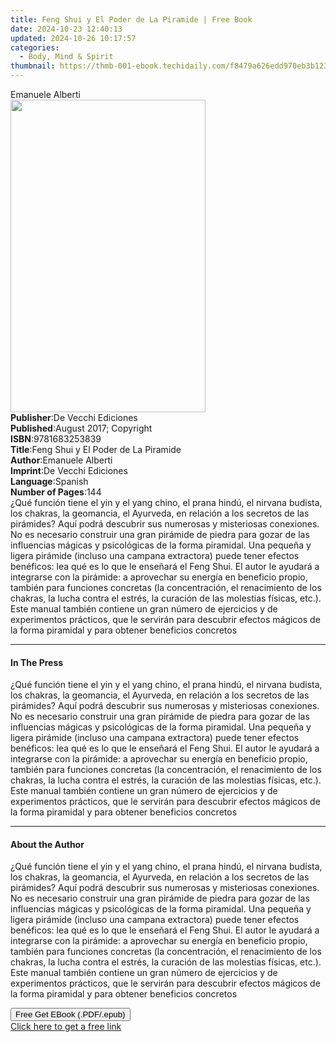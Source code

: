 ```yaml
---
title: Feng Shui y El Poder de La Piramide | Free Book
date: 2024-10-23 12:40:13
updated: 2024-10-26 10:17:57
categories:
  - Body, Mind & Spirit
thumbnail: https://thmb-001-ebook.techidaily.com/f8479a626edd970eb3b123581014b797afa558fe5926c28b302a8b40e8392d67.jpg
---
```

<main id="book-container">
  <div class="flex flex-col">
    <div class="book-brief flex-1 py-6 px-4 sm:p-6 md:py-10 md:px-8">
      <!-- brief-->
      <div class="book-brief-main">Emanuele Alberti</div>
    </div>
    <div
      class="book-meta-info flex-1 grid gap-4 col-start-1 col-end-3 row-start-1 sm:mb-6 sm:grid-cols-4 lg:gap-6 lg:col-start-2 lg:row-end-6 lg:row-span-6 lg:mb-0"
    >
      <div
        class="book-meta-info-left place-content-center mt-4 p-4 text-sm leading-6 col-start-2 col-span-2 dark:text-slate-400"
      >
        <img
          class="w-full h-500 object-cover rounded-lg sm:h-255 sm:col-span-2 lg:col-span-full"
          src="https://img-001-ebook.techidaily.com/8b6095e27129fbb0ccbcc7d62447e310f02058af2751faea181821c7df326a3a.jpg"
          alt=""
          width="312"
          height="500"
        />
      </div>
      <div
        class="book-meta-info-right mt-2 col-start-1 row-start-2 col-span-3 self-center"
      >
        <!-- meta data  -->
        <div class="flex flex-col px-4 md:px-8">
          <div class="flex-1">
            <strong>Publisher</strong>:<span class="px-2"
              >De Vecchi Ediciones</span
            >
          </div>
          <div class="flex-1">
            <strong>Published</strong>:<span class="px-2"
              >August 2017; Copyright</span
            >
          </div>
          <div class="flex-1">
            <strong>ISBN</strong>:<span class="px-2">9781683253839</span>
          </div>
          <div class="flex-1">
            <strong>Title</strong>:<span class="px-2"
              >Feng Shui y El Poder de La Piramide</span
            >
          </div>
          <div class="flex-1">
            <strong>Author</strong>:<span class="px-2">Emanuele Alberti</span>
          </div>
          <div class="flex-1">
            <strong>Imprint</strong>:<span class="px-2"
              >De Vecchi Ediciones</span
            >
          </div>
          <div class="flex-1">
            <strong>Language</strong>:<span class="px-2">Spanish</span>
          </div>
          <div class="flex-1">
            <strong>Number of Pages</strong>:<span class="px-2">144</span>
          </div>
        </div>
      </div>
    </div>
    <div class="book-description flex-1 py-6 px-4 sm:p-6 md:py-10 md:px-8">
      <div class="book-description-main">
        <div accordion-content="" id="description">
          ¿Qué función tiene el yin y el yang chino, el prana hindú, el nirvana
          budista, los chakras, la geomancia, el Ayurveda, en relación a los
          secretos de las pirámides? Aquí podrá descubrir sus numerosas y
          misteriosas conexiones. No es necesario construir una gran pirámide de
          piedra para gozar de las influencias mágicas y psicológicas de la
          forma piramidal. Una pequeña y ligera pirámide (incluso una campana
          extractora) puede tener efectos benéficos: lea qué es lo que le
          enseñará el Feng Shui. El autor le ayudará a integrarse con la
          pirámide: a aprovechar su energía en beneficio propio, también para
          funciones concretas (la concentración, el renacimiento de los chakras,
          la lucha contra el estrés, la curación de las molestias físicas,
          etc.). Este manual también contiene un gran número de ejercicios y de
          experimentos prácticos, que le servirán para descubrir efectos mágicos
          de la forma piramidal y para obtener beneficios concretos
        </div>
      </div>
    </div>
    <div class="book-excerpts flex-1 py-6 px-4 sm:p-6 md:py-10 md:px-8">
      <!-- excerpts-->
      <div class="book-excerpts-main">
        <hr />
        <h4 class="placeholder placeholder-heading">
          <span>In The Press</span>
        </h4>
        <p>
          ¿Qué función tiene el yin y el yang chino, el prana hindú, el nirvana
          budista, los chakras, la geomancia, el Ayurveda, en relación a los
          secretos de las pirámides? Aquí podrá descubrir sus numerosas y
          misteriosas conexiones. No es necesario construir una gran pirámide de
          piedra para gozar de las influencias mágicas y psicológicas de la
          forma piramidal. Una pequeña y ligera pirámide (incluso una campana
          extractora) puede tener efectos benéficos: lea qué es lo que le
          enseñará el Feng Shui. El autor le ayudará a integrarse con la
          pirámide: a aprovechar su energía en beneficio propio, también para
          funciones concretas (la concentración, el renacimiento de los chakras,
          la lucha contra el estrés, la curación de las molestias físicas,
          etc.). Este manual también contiene un gran número de ejercicios y de
          experimentos prácticos, que le servirán para descubrir efectos mágicos
          de la forma piramidal y para obtener beneficios concretos
        </p>
      </div>
    </div>
    <div class="book-about-author flex-1 py-6 px-4 sm:p-6 md:py-10 md:px-8">
      <!-- about author-->
      <div class="book-main-author-main">
        <hr />
        <h4 class="placeholder placeholder-heading">
          <span>About the Author</span>
        </h4>
        <p>
          ¿Qué función tiene el yin y el yang chino, el prana hindú, el nirvana
          budista, los chakras, la geomancia, el Ayurveda, en relación a los
          secretos de las pirámides? Aquí podrá descubrir sus numerosas y
          misteriosas conexiones. No es necesario construir una gran pirámide de
          piedra para gozar de las influencias mágicas y psicológicas de la
          forma piramidal. Una pequeña y ligera pirámide (incluso una campana
          extractora) puede tener efectos benéficos: lea qué es lo que le
          enseñará el Feng Shui. El autor le ayudará a integrarse con la
          pirámide: a aprovechar su energía en beneficio propio, también para
          funciones concretas (la concentración, el renacimiento de los chakras,
          la lucha contra el estrés, la curación de las molestias físicas,
          etc.). Este manual también contiene un gran número de ejercicios y de
          experimentos prácticos, que le servirán para descubrir efectos mágicos
          de la forma piramidal y para obtener beneficios concretos
        </p>
      </div>
    </div>
    <div class="book-free-get flex-1 py-6 px-4 sm:p-6 md:py-10 md:px-8">
      <button
        id="btn-free-get"
        class="bg-blue-500 hover:bg-blue-700 text-white font-bold py-2 px-4 rounded"
      >
        Free Get EBook (.PDF/.epub)
      </button>
      <div id="countdown-display" class="px-2 text-lg mt-2"></div>
      <a
        id="free-link"
        class="hidden bg-blue-500 hover:bg-blue-700 text-white font-bold py-2 px-4 rounded"
        href="https://www.ebooks.com/en-us/book/95841434/feng-shui-y-el-poder-de-la-piramide/emanuele-alberti/"
        target="_blank"
        >Click here to get a free link</a
      >
    </div>
    <script>
      let countdownTime = 0;
      let countdownInterval = null;
      document
        .getElementById('btn-free-get')
        .addEventListener('click', startCountdown);
      function startCountdown() {
        countdownTime = new Date().getTime() + 60000 * 3;
        countdownInterval = setInterval(updateCountdown, 1000);
        document.getElementById('btn-free-get').disabled = true;
        document
          .getElementById('btn-free-get')
          .classList.add('bg-gray-500', 'cursor-not-allowed');
      }
      function updateCountdown() {
        let currentTime = new Date().getTime();
        let timeLeft = countdownTime - currentTime;
        let secondsLeft = Math.floor(timeLeft / 1000);
        document.getElementById('countdown-display').innerHTML =
          `Remaining time: ${secondsLeft} seconds.`;
        if (secondsLeft <= 0) {
          clearInterval(countdownInterval);
          document.getElementById('btn-free-get').classList.add('hidden');
          document.getElementById('free-link').classList.remove('hidden');
          document.getElementById('countdown-display').innerHTML = '';
        }
      }
    </script>
  </div>
</main>
